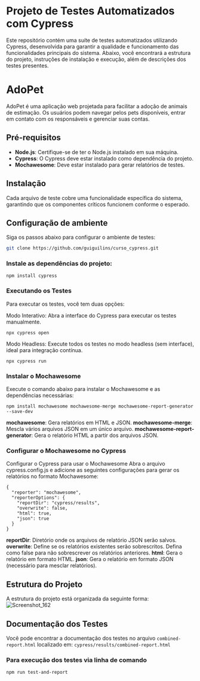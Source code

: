 
# Projeto de Testes Automatizados com Cypress

Este repositório contém uma suíte de testes automatizados utilizando Cypress, desenvolvida para garantir a qualidade e funcionamento das funcionalidades principais do sistema. Abaixo, você encontrará a estrutura do projeto, instruções de instalação e execução, além de descrições dos testes presentes.

# AdoPet

AdoPet é uma aplicação web projetada para facilitar a adoção de animais de estimação. Os usuários podem navegar pelos pets disponíveis, entrar em contato com os responsáveis e gerenciar suas contas.

## Pré-requisitos

- **Node.js**: Certifique-se de ter o Node.js instalado em sua máquina.
- **Cypress**: O Cypress deve estar instalado como dependência do projeto.
- **Mochawesome**: Deve estar instalado para gerar relatórios de testes.
## Instalação

Cada arquivo de teste cobre uma funcionalidade específica do sistema, garantindo que os componentes críticos funcionem conforme o esperado.

## Configuração de ambiente

Siga os passos abaixo para configurar o ambiente de testes:

   ```bash
   git clone https://github.com/guiguilins/curso_cypress.git
```

### Instale as dependências do projeto:

```
npm install cypress
```

### Executando os Testes
Para executar os testes, você tem duas opções:

Modo Interativo: Abra a interface do Cypress para executar os testes manualmente.

```
npx cypress open
```
Modo Headless: Execute todos os testes no modo headless (sem interface), ideal para integração contínua.
```
npx cypress run
```
### Instalar o Mochawesome
Execute o comando abaixo para instalar o Mochawesome e as dependências necessárias:


```
npm install mochawesome mochawesome-merge mochawesome-report-generator --save-dev
```
**mochawesome**: Gera relatórios em HTML e JSON.
**mochawesome-merge**: Mescla vários arquivos JSON em um único arquivo.
**mochawesome-report-generator**: Gera o relatório HTML a partir dos arquivos JSON.


### Configurar o Mochawesome no Cypress
Configurar o Cypress para usar o Mochawesome
Abra o arquivo cypress.config.js e adicione as seguintes configurações para gerar os relatórios no formato Mochawesome:
```
{
  "reporter": "mochawesome",
  "reporterOptions": {
    "reportDir": "cypress/results",
    "overwrite": false,
    "html": true,
    "json": true
  }
}
```
**reportDir**: Diretório onde os arquivos de relatório JSON serão salvos.
**overwrite**: Define se os relatórios existentes serão sobrescritos. Defina como false para não sobrescrever os relatórios anteriores.
**html**: Gera o relatório em formato HTML.
**json**: Gera o relatório em formato JSON (necessário para mesclar relatórios).

## Estrutura do Projeto

A estrutura do projeto está organizada da seguinte forma:
![Screenshot_162](https://github.com/user-attachments/assets/574896b9-4f67-4864-9f17-e4d8d5b8c792)

## Documentação dos Testes
Você pode encontrar a documentação dos testes no arquivo ```combined-report.html``` localizado em:
```cypress/results/combined-report.html```

### Para execução dos testes via linha de comando
```npm run test-and-report```
